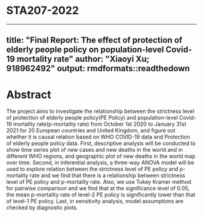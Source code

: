 # STA207-2022
---
title: "Final Report: The effect of protection of elderly people policy on population-level Covid-19 mortality rate"
author: "Xiaoyi Xu; 918962492"
output: rmdformats::readthedown
---
# Abstract
The project aims to investigate the relationship between the strictness level of protection of elderly people policy(PE Policy) and population-level Covid-19 mortality rate(p-mortality rate) from October 1st 2020 to January 31st 2021 for 20 European countries and United Kingdom, and figure out whether it is causal relation based on WHO COVID-19 data and Protection of elderly people policy data. First, descriptive analysis will be conducted to show time series plot of new cases and new deaths in the world and in different WHO regions, and geographic plot of new deaths in the world map over time. Second, in inferential analysis, a three-way ANOVA model will be used to explore relation between the strictness level of PE policy and p-mortality rate and we find that there is a relationship between strictness level of PE policy and p-mortality rate. Also, we use Tukey Kramer method for pairwise comparison and we find that at the significance level of 0.05, the mean p-mortality rate of level-2 PE policy is significantly lower than that of level-1 PE policy. Last, in sensitivity analysis, model assumptions are checked by diagnostic plots. 
